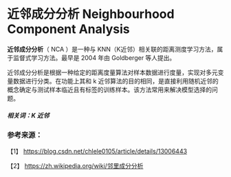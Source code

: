# 近邻成分分析 Neighbourhood Component Analysis  

**近邻成分分析**（ NCA ）是一种与 KNN（K近邻）相关联的距离测度学习方法，属于监督式学习方法。最早是 2004 年由 Goldberger 等人提出。

近邻成分分析是根据一种给定的距离度量算法对样本数据进行度量，实现对多元变量数据进行分类。在功能上其和 k 近邻算法的目的相同，是直接利用随机近邻的概念确定与测试样本临近且有标签的训练样本。该方法常用来解决模型选择的问题。

##### 相关词：K 近邻

### 参考来源：

【1】  https://blog.csdn.net/chlele0105/article/details/13006443

【2】  https://zh.wikipedia.org/wiki/邻里成分分析

